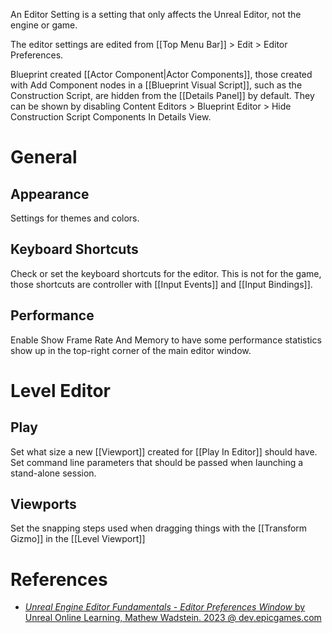 An Editor Setting is a setting that only affects the Unreal Editor, not the engine or game.

The editor settings are edited from [[Top Menu Bar]] > Edit > Editor Preferences.

Blueprint created [[Actor Component|Actor Components]], those created with Add Component nodes in a [[Blueprint Visual Script]], such as the Construction Script, are hidden from the [[Details Panel]] by default.
They can be shown by disabling Content Editors > Blueprint Editor > Hide Construction Script Components In Details View.


# General

## Appearance

Settings for themes and colors.

## Keyboard Shortcuts

Check or set the keyboard shortcuts for the editor.
This is not for the game, those shortcuts are controller with [[Input Events]] and [[Input Bindings]].

## Performance

Enable Show Frame Rate And Memory to have some performance statistics show up in the top-right corner of the main editor window.


# Level Editor

## Play

Set what size a new [[Viewport]] created for [[Play In Editor]] should have.
Set command line parameters that should be passed when launching a stand-alone session.


## Viewports

Set the snapping steps used when dragging things with the [[Transform Gizmo]] in the [[Level Viewport]]

# References

- [_Unreal Engine Editor Fundamentals - Editor Preferences Window_ by Unreal Online Learning, Mathew Wadstein. 2023 @ dev.epicgames.com](https://dev.epicgames.com/community/learning/courses/D95/unreal-engine-editor-fundamentals/2bpx/unreal-engine-editor-preferences-window)

